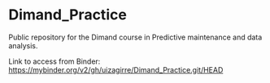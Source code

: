 # Dimand_Practice

Public repository for the Dimand course in Predictive maintenance and data analysis.

Link to access from Binder:
https://mybinder.org/v2/gh/uizagirre/Dimand_Practice.git/HEAD



